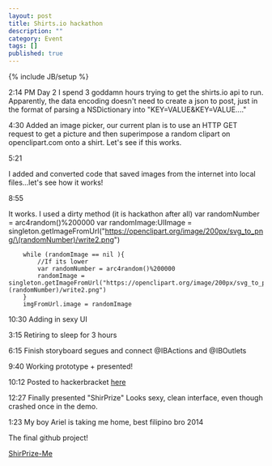 ```yaml
---
layout: post
title: Shirts.io hackathon
description: ""
category: Event
tags: []
published: true
---
```


{% include JB/setup %}

2:14 PM Day 2
I spend 3 goddamn hours trying to get the shirts.io api to run. Apparently, the data encoding doesn't need to create a json to post, just in the format of parsing a NSDictionary into "KEY=VALUE&KEY=VALUE...."

4:30
Added an image picker, our current plan is to use an HTTP GET request to get a picture and then superimpose a random clipart on openclipart.com onto a shirt. Let's see if this works. 

5:21

I added and converted code that saved images from the internet into local files...let's see how it works!

8:55

It works. I used a dirty method (it is hackathon after all) 
	 var randomNumber = arc4random()%200000
        var randomImage:UIImage = singleton.getImageFromUrl("https://openclipart.org/image/200px/svg_to_png/\(randomNumber)/write2.png")
    
        while (randomImage == nil ){
            //If its lower
            var randomNumber = arc4random()%200000
            randomImage = singleton.getImageFromUrl("https://openclipart.org/image/200px/svg_to_png/\(randomNumber)/write2.png")
        }
        imgFromUrl.image = randomImage
        
10:30 Adding in sexy UI

3:15 Retiring to sleep for 3 hours

6:15 Finish storyboard segues and connect @IBActions and @IBOutlets

9:40 Working prototype + presented!

10:12 Posted to hackerbracket [here](http://challengepost.com/software/shirprize)

12:27 Finally presented "ShirPrize" Looks sexy, clean interface, even though crashed once in the demo.

1:23 My boy Ariel is taking me home, best filipino bro 2014

The final github project!

[ShirPrize-Me](https://github.com/wilzh40/ShirPrize-Me/tree/master)